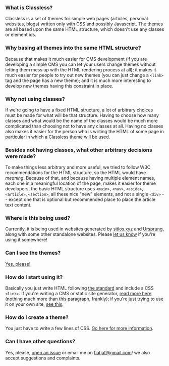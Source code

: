 ### What is Classless?

Classless is a set of themes for simple web pages (articles, personal websites, blogs) written only with CSS and possibly Javascript. The themes are all based upon the same HTML structure, which doesn't use any classes or element ids.

### Why basing all themes into the same HTML structure?

Because that makes it much easier for CMS development (if you are developing a simple CMS you can let your users change themes without letting them mess up with the HTML rendering process at all); it makes it much easier for people to try out new themes (you can just change a `<link>` tag and the page has a new theme); and it is much more interesting to develop new themes having this constraint in place.

### Why not using classes?

If we're going to have a fixed HTML structure, a lot of arbitrary choices must be made for what will be that structure. Having to choose how many classes and what would be the name of the classes would be much more complicated than choosing not to have any classes at all. Having no classes also makes it easier for the person who is writing the HTML of some page in particular in which a Classless theme will be used.

### Besides not having classes, what other arbitrary decisions were made?

To make things less arbitrary and more useful, we tried to follow W3C recommendations for the HTML structure, so the HTML would have _meaning_. Because of that, and because having multiple element names, each one in a meaningful location of the page, makes it easier for theme developers, the basic HTML structure uses `<main>`, `<nav>`, `<aside>`, `<article>`, `<section>`, all these nice "new" elements, and not a single `<div>` -- except one that is optional but recommended place to place the article text content.

### Where is this being used?

Currently, it is being used in websites generated by [sitios.xyz](https://sitios.xyz/) and [Ursprung](https://github.com/onli/ursprung), along with some other standalone websites. Please [let us know](https://github.com/fiatjaf/classless/issues/new) if you're using it somewhere!

### Can I see the themes?

[Yes, please!](/themes)

### How do I start using it?

Basically you just write HTML following [the standard](https://github.com/fiatjaf/classless/blob/master/explained-structure.html) and include a CSS `<link>`. If you're writing a CMS or static site generator, [read more here](/for-cms-makers) (nothing much more than this paragraph, frankly); if you're just trying to use it on your own site, [see this](/for-personal-websites).

### How do I create a theme?

You just have to write a few lines of CSS. [Go here for more information](/for-theme-writers).

### Can I have other questions?

Yes, please, [open an issue](https://github.com/fiatjaf/classless/issues/new) or email me on fiatjaf@gmail.com! we also accept suggestions and complaints.

